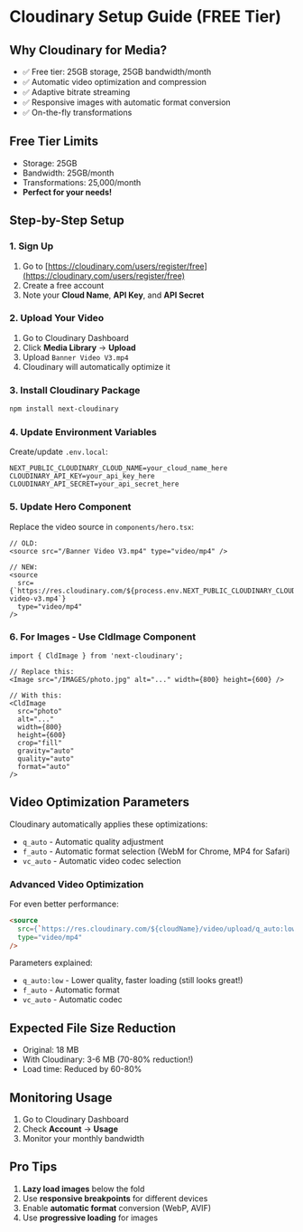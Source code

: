 # Cloudinary Setup Guide (FREE Tier)

## Why Cloudinary for Media?
- ✅ Free tier: 25GB storage, 25GB bandwidth/month
- ✅ Automatic video optimization and compression
- ✅ Adaptive bitrate streaming
- ✅ Responsive images with automatic format conversion
- ✅ On-the-fly transformations

## Free Tier Limits
- Storage: 25GB
- Bandwidth: 25GB/month
- Transformations: 25,000/month
- **Perfect for your needs!**

## Step-by-Step Setup

### 1. Sign Up
1. Go to [https://cloudinary.com/users/register/free](https://cloudinary.com/users/register/free)
2. Create a free account
3. Note your **Cloud Name**, **API Key**, and **API Secret**

### 2. Upload Your Video
1. Go to Cloudinary Dashboard
2. Click **Media Library** → **Upload**
3. Upload `Banner Video V3.mp4`
4. Cloudinary will automatically optimize it

### 3. Install Cloudinary Package

```bash
npm install next-cloudinary
```

### 4. Update Environment Variables

Create/update `.env.local`:
```env
NEXT_PUBLIC_CLOUDINARY_CLOUD_NAME=your_cloud_name_here
CLOUDINARY_API_KEY=your_api_key_here
CLOUDINARY_API_SECRET=your_api_secret_here
```

### 5. Update Hero Component

Replace the video source in `components/hero.tsx`:

```tsx
// OLD:
<source src="/Banner Video V3.mp4" type="video/mp4" />

// NEW:
<source 
  src={`https://res.cloudinary.com/${process.env.NEXT_PUBLIC_CLOUDINARY_CLOUD_NAME}/video/upload/q_auto,f_auto/banner-video-v3.mp4`} 
  type="video/mp4" 
/>
```

### 6. For Images - Use CldImage Component

```tsx
import { CldImage } from 'next-cloudinary';

// Replace this:
<Image src="/IMAGES/photo.jpg" alt="..." width={800} height={600} />

// With this:
<CldImage 
  src="photo" 
  alt="..." 
  width={800} 
  height={600}
  crop="fill"
  gravity="auto"
  quality="auto"
  format="auto"
/>
```

## Video Optimization Parameters

Cloudinary automatically applies these optimizations:

- `q_auto` - Automatic quality adjustment
- `f_auto` - Automatic format selection (WebM for Chrome, MP4 for Safari)
- `vc_auto` - Automatic video codec selection

### Advanced Video Optimization

For even better performance:

```html
<source 
  src={`https://res.cloudinary.com/${cloudName}/video/upload/q_auto:low,f_auto,vc_auto/banner-video-v3.mp4`}
  type="video/mp4" 
/>
```

Parameters explained:
- `q_auto:low` - Lower quality, faster loading (still looks great!)
- `f_auto` - Automatic format
- `vc_auto` - Automatic codec

## Expected File Size Reduction
- Original: 18 MB
- With Cloudinary: 3-6 MB (70-80% reduction!)
- Load time: Reduced by 60-80%

## Monitoring Usage
1. Go to Cloudinary Dashboard
2. Check **Account** → **Usage**
3. Monitor your monthly bandwidth

## Pro Tips
1. **Lazy load images** below the fold
2. Use **responsive breakpoints** for different devices
3. Enable **automatic format** conversion (WebP, AVIF)
4. Use **progressive loading** for images

